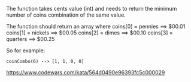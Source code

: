The function takes cents value (int) and needs to return the minimum number of coins combination of the same value.

The function should return an array where
coins[0] = pennies ==> $00.01
coins[1] = nickels ==> $00.05
coins[2] = dimes ==> $00.10
coins[3] = quarters ==> $00.25

So for example:
```
coinCombo(6) --> [1, 1, 0, 0]
```

https://www.codewars.com/kata/564d0490e96393fc5c000029
